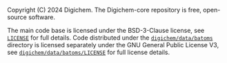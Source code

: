 Copyright (C) 2024  Digichem.
The Digichem-core repository is free, open-source software.

The main code base is licensed under the BSD-3-Clause license, see [`LICENSE`](LICENSE) for full details.
Code distributed under the [`digichem/data/batoms`](digichem/data/batoms) directory is licensed separately under the GNU General Public License V3, see [`digichem/data/batoms/LICENSE`](digichem/data/batoms/LICENSE) for full license details.
